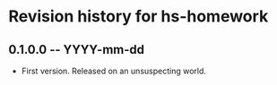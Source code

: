 # Revision history for hs-homework

## 0.1.0.0 -- YYYY-mm-dd

* First version. Released on an unsuspecting world.

